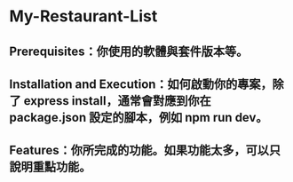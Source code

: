 # My-Restaurant-List

## Prerequisites：你使用的軟體與套件版本等。
## Installation and Execution：如何啟動你的專案，除了 express install，通常會對應到你在 package.json 設定的腳本，例如 npm run dev。
## Features：你所完成的功能。如果功能太多，可以只說明重點功能。
